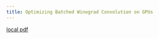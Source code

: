 ```yaml
---
title: Optimizing Batched Winograd Convolution on GPUs
---
```


[local pdf](../../../pdfs/Optimizing%20Batched%20Winograd%20Convolution%20on%20GPUs.pdf)
